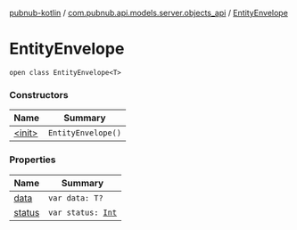[pubnub-kotlin](../../index.md) / [com.pubnub.api.models.server.objects_api](../index.md) / [EntityEnvelope](./index.md)

# EntityEnvelope

`open class EntityEnvelope<T>`

### Constructors

| Name | Summary |
|---|---|
| [&lt;init&gt;](-init-.md) | `EntityEnvelope()` |

### Properties

| Name | Summary |
|---|---|
| [data](data.md) | `var data: T?` |
| [status](status.md) | `var status: `[`Int`](https://kotlinlang.org/api/latest/jvm/stdlib/kotlin/-int/index.html) |
